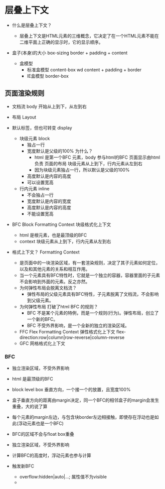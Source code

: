 # 层叠上下文
  - 什么是层叠上下文？
    - 层叠上下文是HTML元素的三维概念，它决定了在一个HTML元素不能在二维平面上正确的显示时，它的显示顺序。

  - 盒子(本身)的大小
    box-sizing border + padding + content
    - 盒模型 
      - 标准盒模型 content-box wd content + padding + border
      - IE盒模型 border-box

## 页面渲染规则

  - 文档流
    body 开始从上到下，从左到右

  - 布局 Layout

- 默认标签，但也可转变 display
  - 块级元素 block
    - 独占一行
    - 宽度默认是父级的100% 为什么？
      - html 是第一个BFC 元素，body 参与html的BFC
        页面显示由html负责
        页面的布局 块级元素从上到下，行内元素从左到右
      - 因为块级元素独占一行，所以默认是父级的100%
    - 高度默认是内容的高度
    - 可以设置宽高
  - 行内元素 inline
    - 不会独占一行
    - 宽度默认是内容的宽度
    - 高度默认是内容的高度
    - 不能设置宽高

- BFC Block Formatting Context 块级格式化上下文
  - html 是根元素，也是最顶级的BFC
  - context 块级元素从上到下，行内元素从左到右

- 格式上下文？ Formatting Context
  - 是页面中的一块渲染区域，有一套渲染规则，决定了其子元素如何定位，以及和其他元素的关系和相互作用。
  - 当一个元素具有BFC特性时，它就是一个独立的容器，容器里面的子元素不会影响到外面的元素。反之亦然。
  - 为何弹性布局会脱离文档流？
    - 弹性布局的父级元素具有BFC特性，子元素脱离了文档流，不会影响到父级元素。
  - 为何弹性布局 打破了html BFC 的规则？
    - BFC 不是某个元素的特例，而是一个规则(行为)。弹性布局，创立了一个新的BFC。
    - BFC 不受外界影响，是一个全新的独立的渲染区域。
  - FFC Flex Formatting Context 弹性格式化上下文 flex-direction:row|column|row-reverse|column-reverse
  - GFC 网格格式化上下文 

### BFC
  - 独立渲染区域，不受外界影响
  - html 是最顶级的BFC
  - block level box 垂直方向，一个接一个的放置，且宽度100%
  - 盒子垂直方向的距离由margin决定，同一个BFC的相邻盒子的margin会发生重叠，大的说了算
  - 每个元素的margin左边，与包含块border左边相接触，即使存在浮动也是如此(浮动元素也是一个BFC)
  - BFC的区域不会与float box重叠
  - 独立渲染区域，不受外界影响
  - 计算BFC的高度时，浮动元素也参与计算

  - 触发新BFC
    - overflow:hidden|auto|...; 属性值不为visible
    - 
  